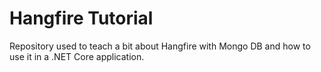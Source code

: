 # Hangfire Tutorial

Repository used to teach a bit about Hangfire with Mongo DB and how to use it in a .NET Core application.

